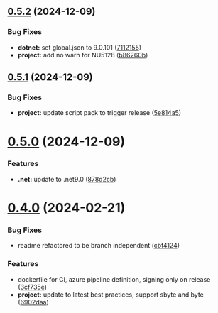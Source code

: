 ## [0.5.2](https://github.com/JonasSchubert/TimeSpan.Xt/compare/v0.5.1...v0.5.2) (2024-12-09)


### Bug Fixes

* **dotnet:** set global.json to 9.0.101 ([7112155](https://github.com/JonasSchubert/TimeSpan.Xt/commit/7112155b194540db9a5c72bf0239e9611541fa9b))
* **project:** add no warn for NU5128 ([b86260b](https://github.com/JonasSchubert/TimeSpan.Xt/commit/b86260bcb6917ea3e511bd3b14bdd54ce055417b))

## [0.5.1](https://github.com/JonasSchubert/TimeSpan.Xt/compare/v0.5.0...v0.5.1) (2024-12-09)


### Bug Fixes

* **project:** update script pack to trigger release ([5e814a5](https://github.com/JonasSchubert/TimeSpan.Xt/commit/5e814a5f7e74e10df6302d334f88718ca6589d8e))

# [0.5.0](https://github.com/JonasSchubert/TimeSpan.Xt/compare/v0.4.0...v0.5.0) (2024-12-09)


### Features

* **.net:** update to .net9.0 ([878d2cb](https://github.com/JonasSchubert/TimeSpan.Xt/commit/878d2cb420368427a97428b2b04535460157ce22))

# [0.4.0](https://github.com/JonasSchubert/TimeSpan.Xt/compare/v0.3.1...v0.4.0) (2024-02-21)


### Bug Fixes

* readme refactored to be branch independent ([cbf4124](https://github.com/JonasSchubert/TimeSpan.Xt/commit/cbf4124e8cbe21c8e80ac7965578c4f3ac6a4d0c))


### Features

* dockerfile for CI, azure pipeline definition, signing only on release ([3cf735e](https://github.com/JonasSchubert/TimeSpan.Xt/commit/3cf735ee3e205ba9089c7ded4d5755a380264400))
* **project:** update to latest best practices, support sbyte and byte ([6902daa](https://github.com/JonasSchubert/TimeSpan.Xt/commit/6902daaff10a3a3a7311164569eebfee4002cb59))
